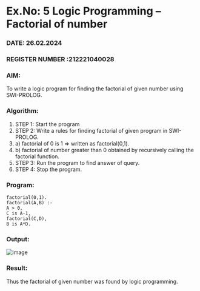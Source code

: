 # Ex.No: 5   Logic Programming – Factorial of number   
### DATE: 26.02.2024                                                                        
### REGISTER NUMBER :212221040028 
### AIM: 
To  write  a logic program for finding the factorial of given number using SWI-PROLOG. 
### Algorithm:
1. STEP 1: Start the program
2. STEP 2:  Write a rules for finding factorial of given program in SWI-PROLOG.
3.   a)	factorial of 0 is 1 => written as factorial(0,1).
4.   b)	factorial of number greater than 0 obtained by recursively calling the factorial    function.
5. STEP 3: Run the program  to find answer of  query.
6. STEP 4: Stop the program.

### Program:
```
factorial(0,1). 
factorial(A,B) :- 
A > 0, 
C is A-1, 
factorial(C,D), 
B is A*D.
```


### Output:
![image](https://github.com/Gopika-5/AI_Lab_2023-24/assets/147976522/8c3fe3ba-f288-419c-a1bf-4c8050d66b96)



### Result:
Thus the factorial of given number was found by logic programming. 
